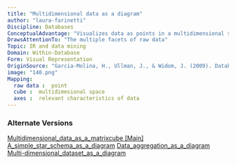 ```yaml
---
title: "Multidimensional data as a diagram"
author: "laura-farinetti"
Discipline: Databases
ConceptualAdvantage: "Visualizes data as points in a multidimensional space"
DrawsAttentionTo: "The multiple facets of raw data"
Topic: IR and data mining
Domain: Within-Database
Form: Visual Representation
OriginSource: "Garcia-Molina, H., Ullman, J., & Widom, J. (2009). Database Systems: The Complete Book. 2 ed. Prentice Hall Press, Upper Saddle River, NJ, USA."
image: "140.png"
Mapping:
  raw data :  point
  cube :  multidimesional space
  axes :  relevant characteristics of data
---
```

### Alternate Versions
<a href="/nms/Multidimensional_data_as_a_matrixcube.html">Multidimensional_data_as_a_matrixcube [Main]</a>
<a href="/nms/A_simple_star_schema_as_a_diagram.html">A_simple_star_schema_as_a_diagram</a>
<a href="/nms/Data_aggregation_as_a_diagram.html">Data_aggregation_as_a_diagram</a>
<a href="/nms/Multi-dimensional_dataset_as_a_diagram.html">Multi-dimensional_dataset_as_a_diagram</a>

